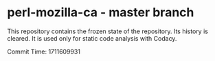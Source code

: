 # perl-mozilla-ca - master branch

This repository contains the frozen state of the repository.
Its history is cleared. It is used only for static code
analysis with Codacy.

Commit Time: 1711609931